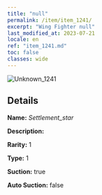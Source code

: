 ```yaml
---
title: "null"
permalink: /item/item_1241/
excerpt: "Wing Fighter null"
last_modified_at: 2023-07-21
locale: en
ref: "item_1241.md"
toc: false
classes: wide
---
```



 ![Unknown_1241](/images/item/Settlement_star_p.png)



## Details

 **Name:** *Settlement_star* 

 **Description:** 

 **Rarity:** 1 

 **Type:** 1 

 **Suction:** true 

 **Auto Suction:** false 


